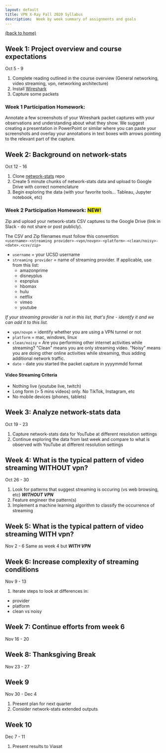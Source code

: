 ```yaml
---
layout: default
title: VPN X-Ray Fall 2020 Syllabus
description:  Week by week summary of assignments and goals
---
```


[(back to home)](./)

## Week 1: Project overview and course expectations
Oct 5 - 9
1. Complete reading outlined in the course overview (General networking, video streaming, vpn, networking architecture)
2. Install [Wireshark](https://www.wireshark.org/)
3. Capture some packets

### Week 1 Participation Homework:
Annotate a few screenshots of your Wireshark packet captures with your observations and understanding about what they show.  We suggest creating a presentation in PowerPoint or similar where you can paste your screenshots and overlay your annotations in text boxes with arrows pointing to the relevant part of the capture.


## Week 2: Background on network-stats
Oct 12 - 16
1. Clone [network-stats](https://github.com/viasat/network-stats) repo
2. Create 5 minute chunks of network-stats data and upload to Google Drive with correct nomenclature
3. Begin exploring the data (with your favorite tools... Tableau, Jupyter notebook, etc)

### Week 2 Participation Homework:  **<mark>NEW!</mark>**
Zip and upload your network-stats CSV captures to the Google Drive (link in Slack - do not share or post publicly).

The CSV and Zip filenames must follow this convention:  
`<username>-<streaming provider>-<vpn/novpn>-<platform>-<clean/noisy>-<date>.<csv/zip>`

* `username` = your UCSD username
* `streaming provider` = name of streaming provider. If applicable, use from this list:
  * amazonprime
  * disneyplus
  * espnplus
  * hbomax
  * hulu
  * netflix
  * vimeo
  * youtube

*If your streaming provider is not in this list, that's fine - identify it and we can add it to this list.*
* `vpn/novpn` = identify whether you are using a VPN tunnel or not
* `platform` = mac, windows, linux
* `clean/noisy` = Are you performing other internet activities while streaming?  "Clean" means you are only streaming video.  "Noisy" means you are doing other online activities while streaming, thus adding additional network traffic.
* `date` - date you started the packet capture in yyyymmdd format

#### **Video Streaming Criteria**
* Nothing live (youtube live, twitch)
* Long form (> 5 mins videos) only.  No TikTok, Instagram, etc
* No mobile devices (phones, tablets)

   
     



## Week 3: Analyze network-stats data
Oct 19 - 23
1. Capture network-stats data for YouTube at different resolution settings
2. Continue exploring the data from last week and compare to what is observed with YouTube at different resolution settings

## Week 4: What is the typical pattern of video streaming WITHOUT vpn?
Oct 26 - 30
1. Look for patterns that suggest streaming is occuring (vs web browsing, etc) ***WITHOUT VPN***
2. Feature engineer the pattern(s)
3. Implement a machine learning algorithm to classify the occurrence of streaming

## Week 5: What is the typical pattern of video streaming WITH vpn?
Nov 2 - 6
Same as week 4 but ***WITH VPN***

## Week 6: Increase complexity of streaming conditions
Nov 9 - 13
1. Iterate steps to look at differences in:
  * provider
  * platform
  * clean vs noisy

## Week 7: Continue efforts from week 6
Nov 16 - 20

## Week 8: Thanksgiving Break
Nov 23 - 27

## Week 9
Nov 30 - Dec 4
1. Present plan for next quarter
2. Consider network-stats extended outputs

## Week 10
Dec 7 - 11
1. Present results to Viasat
